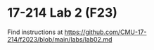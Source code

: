 # 17-214 Lab 2 (F23)

Find instructions at https://github.com/CMU-17-214/f2023/blob/main/labs/lab02.md

